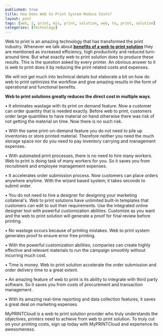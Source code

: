 ```yaml
---
published: true
title: How Does Web to Print System Reduce Costs?
layout: post
tags: [web, 2, print, mis, print, solution, web, to, print, solution]
categories: [Technology]
---
```

Web to print is an amazing technology that has transformed the print industry. Whenever we talk about <b><a href="http://www.myprintcloud.com/">benefits of a web to print solution</a></b> they are mentioned as increased efficiency, high productivity and reduced turn-around time. But what exactly web to print solution does to produce these results. This is the question asked by every printer. An obvious answer to it is web to print does it by reducing the print related costs and expenses. 

We will not get much into technical details but elaborate a bit on how do web to print optimizes the workflow and give amazing results in the form of operational and functional benefits.

<b>Web to print solutions greatly reduces the direct cost in multiple ways</b>. 

• It eliminates wastage with its print on demand feature. Now a customer can order quantity that is needed exactly. Before web to print, customers order large quantities to have material on hand otherwise there was risk of not getting the material on time. Now there is no such risk.

• With the same print-on-demand feature you do not need to pile up inventories or store printed material. Therefore neither you need the much storage space nor do you need to pay inventory carrying and management expenses.

• With automated print processes, there is no need to hire many workers. Web to print is doing task of many workers for you. So it saves you from recruitment and employee management expenses.

• It accelerates order submission process. Now customers can place orders anywhere anytime. With the wizard based system; it takes seconds to submit order.

• You do not need to hire a designer for designing your marketing collateral's.  Web to print solutions have unlimited built-in templates that customers can edit to suit their requirements. Use the integrated online designer tool with powerful customization abilities. Customize as you want and the web to print solution will generate a proof for final review before printing.

• No wastage occurs because of printing mistakes. Web to print system generates proof to ensure error free printing.

• With the powerful customization abilities, companies can create highly effective and relevant materials to run the campaign smoothly without incurring much cost.

• Time is money. Web to print solution accelerate the order submission and order delivery time to a great extent.

• An amazing feature of web to print is its ability to integrate with third party software. So it saves you from costs of procurement and transaction management.

• With its amazing real-time reporting and data collection features, it saves a great deal on marketing expenses.

MyPRINTCloud is a web to print solution provider who truly understands the objectives, printers need to achieve from web to print solution. To truly cut on your printing costs, sign up today with MyPRINTCloud and experience its awesomeness.